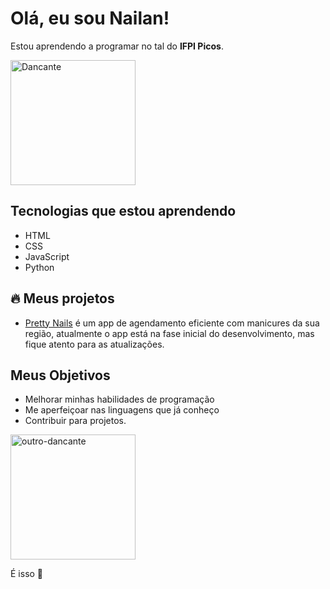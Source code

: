 # Olá, eu sou Nailan!

Estou aprendendo a programar no tal do **IFPI Picos**.

<img src="https://th.bing.com/th/id/R.5ec43944748de0beb799abdd2aaeae65?rik=1haYwgHdF9Qbcg&riu=http%3a%2f%2f24.media.tumblr.com%2fb9a552bef486726fb1206750e50c643e%2ftumblr_mq4c74lZ6S1rwai13o1_500.gif&ehk=RBG4kUJF1rTPpqf1sfVW%2bfm5l3Uy6c6e7bjpVOZ7ghk%3d&risl=&pid=ImgRaw&r=0" width="200" alt="Dancante">

## Tecnologias que estou aprendendo
- HTML
- CSS
- JavaScript
- Python

## 🔥 Meus projetos
- [Pretty Nails](https://nailan-nobre.github.io/Projeto-pretty-nails/www/cadastro-e-login.html) é um app de agendamento eficiente com manicures da sua região, atualmente o app está na fase inicial do desenvolvimento, mas fique atento para as atualizações.

## Meus Objetivos
- Melhorar minhas habilidades de programação
- Me aperfeiçoar nas linguagens que já conheço
- Contribuir para projetos.

<img src="https://media.tenor.com/vMnZikws3OgAAAAj/cat-pixel.gif" width="200" alt="outro-dancante">

É isso 🤙
